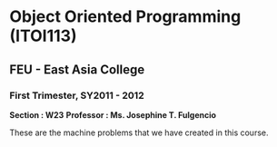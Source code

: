 # Object Oriented Programming (**ITOI113**)
## FEU - East Asia College
### First Trimester, SY2011 - 2012

**Section : W23**  **Professor : Ms. Josephine T. Fulgencio**

These are the machine problems that we have created in this course.
